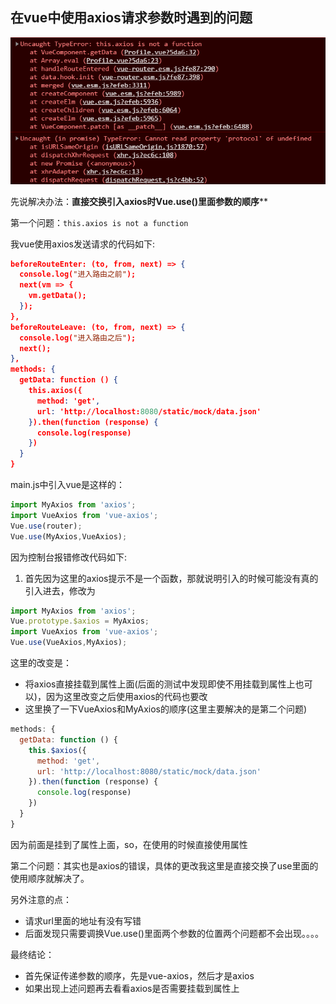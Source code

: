 ## 在vue中使用axios请求参数时遇到的问题

![image-20210103160506561](在vue中使用axios请求参数时遇到的问题.assets/image-20210103160506561.png)

先说解决办法：**直接交换引入axios时Vue.use()里面参数的顺序****

第一个问题：`this.axios is not a function`

我vue使用axios发送请求的代码如下:

```json
beforeRouteEnter: (to, from, next) => {
  console.log("进入路由之前");
  next(vm => {
    vm.getData();
  });
},
beforeRouteLeave: (to, from, next) => {
  console.log("进入路由之后");
  next();
},
methods: {
  getData: function () {
    this.axios({
      method: 'get',
      url: 'http://localhost:8080/static/mock/data.json'
    }).then(function (response) {
      console.log(response)
    })
  }
}
```

main.js中引入vue是这样的：

```js
import MyAxios from 'axios';
import VueAxios from 'vue-axios';
Vue.use(router);
Vue.use(MyAxios,VueAxios);
```

因为控制台报错修改代码如下:

1. 首先因为这里的axios提示不是一个函数，那就说明引入的时候可能没有真的引入进去，修改为

```js
import MyAxios from 'axios';
Vue.prototype.$axios = MyAxios;
import VueAxios from 'vue-axios';
Vue.use(VueAxios,MyAxios);
```

这里的改变是：

+ 将axios直接挂载到属性上面(后面的测试中发现即使不用挂载到属性上也可以)，因为这里改变之后使用axios的代码也要改
+ 这里换了一下VueAxios和MyAxios的顺序(这里主要解决的是第二个问题)

```js
methods: {
  getData: function () {
    this.$axios({
      method: 'get',
      url: 'http://localhost:8080/static/mock/data.json'
    }).then(function (response) {
      console.log(response)
    })
  }
}
```

因为前面是挂到了属性上面，so，在使用的时候直接使用属性

第二个问题：其实也是axios的错误，具体的更改我这里是直接交换了use里面的使用顺序就解决了。

另外注意的点：

+ 请求url里面的地址有没有写错
+ 后面发现只需要调换Vue.use()里面两个参数的位置两个问题都不会出现。。。。

最终结论：

+ 首先保证传递参数的顺序，先是vue-axios，然后才是axios
+ 如果出现上述问题再去看看axios是否需要挂载到属性上











